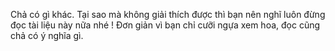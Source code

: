 Chả có gì khác.
Tại sao mà không giải thích được thì bạn nên nghĩ luôn đừng đọc tài liệu này nữa nhé ! Đơn giản vì bạn chỉ cưỡi ngựa xem hoa, đọc cũng chả có ý nghĩa gì.

